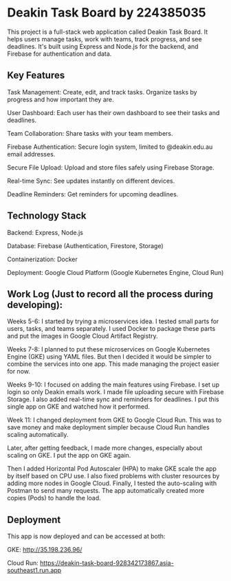 # Deakin Task Board by 224385035
This project is a full-stack web application called Deakin Task Board. It helps users manage tasks, work with teams, track progress, and see deadlines. It's built using Express and Node.js for the backend, and Firebase for authentication and data.

## Key Features
Task Management: Create, edit, and track tasks. Organize tasks by progress and how important they are.

User Dashboard: Each user has their own dashboard to see their tasks and deadlines.

Team Collaboration: Share tasks with your team members.

Firebase Authentication: Secure login system, limited to @deakin.edu.au email addresses.

Secure File Upload: Upload and store files safely using Firebase Storage.

Real-time Sync: See updates instantly on different devices.

Deadline Reminders: Get reminders for upcoming deadlines.

## Technology Stack

Backend: Express, Node.js

Database: Firebase (Authentication, Firestore, Storage)

Containerization: Docker

Deployment: Google Cloud Platform (Google Kubernetes Engine, Cloud Run)

## Work Log (Just to record all the process during developing):

Weeks 5-6: I started by trying a microservices idea. I tested small parts for users, tasks, and teams separately. I used Docker to package these parts and put the images in Google Cloud Artifact Registry.

Weeks 7-8: I planned to put these microservices on Google Kubernetes Engine (GKE) using YAML files. But then I decided it would be simpler to combine the services into one app. This made managing the project easier for now.

Weeks 9-10: I focused on adding the main features using Firebase. I set up login so only Deakin emails work. I made file uploading secure with Firebase Storage. I also added real-time sync and reminders for deadlines. I put this single app on GKE and watched how it performed.

Week 11: I changed deployment from GKE to Google Cloud Run. This was to save money and make deployment simpler because Cloud Run handles scaling automatically.

Later, after getting feedback, I made more changes, especially about scaling on GKE. I put the app on GKE again.

Then I added Horizontal Pod Autoscaler (HPA) to make GKE scale the app by itself based on CPU use. I also fixed problems with cluster resources by adding more nodes in Google Cloud. Finally, I tested the auto-scaling with Postman to send many requests. The app automatically created more copies (Pods) to handle the load.

## Deployment
This app is now deployed and can be accessed at both:

GKE: http://35.198.236.96/

Cloud Run: https://deakin-task-board-928342173867.asia-southeast1.run.app
